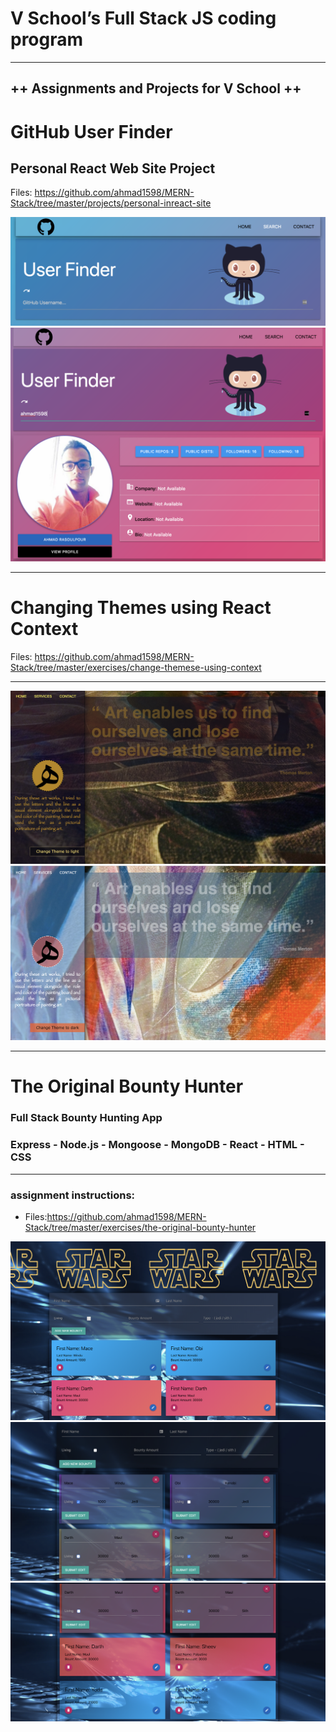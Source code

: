 # V School’s Full Stack JS coding program
<hr>

<h2> ++ Assignments and Projects for V School ++ </h2>


# GitHub User Finder
## Personal React Web Site Project
Files: https://github.com/ahmad1598/MERN-Stack/tree/master/projects/personal-inreact-site 

<img src="https://github.com/ahmad1598/MERN-Stack/blob/master/projects/personal-inreact-site/img/2.png?raw=true"/>
<img src="https://github.com/ahmad1598/MERN-Stack/blob/master/projects/personal-inreact-site/img/3.png?raw=true"/>

<hr>

# Changing Themes using React Context

Files: https://github.com/ahmad1598/MERN-Stack/tree/master/exercises/change-themese-using-context 
<hr>
<img src="https://github.com/ahmad1598/MERN-Stack/raw/master/exercises/change-themese-using-context/src/img/dark.png" />
<img src="https://github.com/ahmad1598/MERN-Stack/raw/master/exercises/change-themese-using-context/src/img/light.png" />

<hr>

# The Original Bounty Hunter
### Full Stack Bounty Hunting App 
### Express - Node.js - Mongoose - MongoDB - React - HTML - CSS
<hr>

 ### assignment instructions:
- Files:https://github.com/ahmad1598/MERN-Stack/tree/master/exercises/the-original-bounty-hunter



<img src="https://github.com/ahmad1598/MERN-Stack/raw/master/exercises/the-original-bounty-hunter/client/src/img/1.png"/>
<img src="https://github.com/ahmad1598/MERN-Stack/raw/master/exercises/the-original-bounty-hunter/client/src/img/2.png"/>
<img src="https://github.com/ahmad1598/MERN-Stack/raw/master/exercises/the-original-bounty-hunter/client/src/img/3.png"/>
